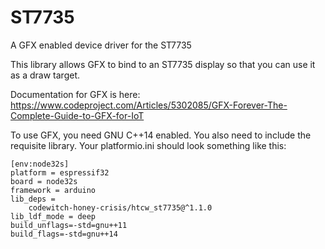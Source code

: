 # ST7735

A GFX enabled device driver for the ST7735

This library allows GFX to bind to an ST7735 display so that you can use it as a draw target.

Documentation for GFX is here: https://www.codeproject.com/Articles/5302085/GFX-Forever-The-Complete-Guide-to-GFX-for-IoT

To use GFX, you need GNU C++14 enabled. You also need to include the requisite library. Your platformio.ini should look something like this:

```
[env:node32s]
platform = espressif32
board = node32s
framework = arduino
lib_deps = 
	codewitch-honey-crisis/htcw_st7735@^1.1.0
lib_ldf_mode = deep
build_unflags=-std=gnu++11
build_flags=-std=gnu++14
```